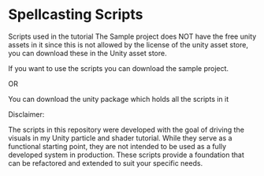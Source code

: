 # Spellcasting Scripts
 Scripts used in the tutorial
The Sample project does NOT have the free unity assets in it since this is not allowed by the license of the unity asset store, you can download these in the Unity asset store.

If you want to use the scripts you can download the sample project.

OR

You can download the unity package which holds all the scripts in it

Disclaimer:

The scripts in this repository were developed with the goal of driving the visuals in my Unity particle and shader tutorial. While they serve as a functional starting point, they are not intended to be used as a fully developed system in production. These scripts provide a foundation that can be refactored and extended to suit your specific needs.
